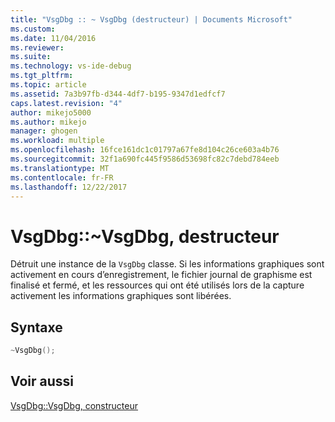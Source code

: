 ```yaml
---
title: "VsgDbg :: ~ VsgDbg (destructeur) | Documents Microsoft"
ms.custom: 
ms.date: 11/04/2016
ms.reviewer: 
ms.suite: 
ms.technology: vs-ide-debug
ms.tgt_pltfrm: 
ms.topic: article
ms.assetid: 7a3b97fb-d344-4df7-b195-9347d1edfcf7
caps.latest.revision: "4"
author: mikejo5000
ms.author: mikejo
manager: ghogen
ms.workload: multiple
ms.openlocfilehash: 16fce161dc1c01797a67fe8d104c26ce603a4b76
ms.sourcegitcommit: 32f1a690fc445f9586d53698fc82c7debd784eeb
ms.translationtype: MT
ms.contentlocale: fr-FR
ms.lasthandoff: 12/22/2017
---
```

# <a name="vsgdbgvsgdbg-destructor"></a>VsgDbg::~VsgDbg, destructeur
Détruit une instance de la `VsgDbg` classe. Si les informations graphiques sont activement en cours d’enregistrement, le fichier journal de graphisme est finalisé et fermé, et les ressources qui ont été utilisés lors de la capture activement les informations graphiques sont libérées.  
  
## <a name="syntax"></a>Syntaxe  
  
```C++  
~VsgDbg();  
```  
  
## <a name="see-also"></a>Voir aussi  
 [VsgDbg::VsgDbg, constructeur](vsgdbg-vsgdbg-constructor.md)